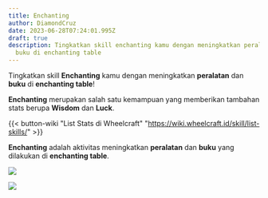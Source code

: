 ```yaml
---
title: Enchanting
author: DiamondCruz
date: 2023-06-28T07:24:01.995Z
draft: true
description: Tingkatkan skill enchanting kamu dengan meningkatkan peralatan dan
  buku di enchanting table
---
```

Tingkatkan skill **Enchanting** kamu dengan meningkatkan **peralatan** dan **buku** di **enchanting table**!

**Enchanting** merupakan salah satu kemampuan yang memberikan tambahan stats berupa **Wisdom** dan **Luck**. 

{{< button-wiki "List Stats di Wheelcraft" "https://wiki.wheelcraft.id/skill/list-skills/" >}} 

**Enchanting** adalah aktivitas meningkatkan **peralatan** dan **buku** yang dilakukan di **enchanting table**.

![](/img/uploads/enchanttable.png)

![](/img/uploads/enchtable.png)